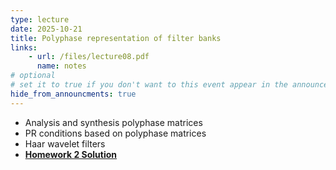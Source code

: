 ```yaml
---
type: lecture
date: 2025-10-21
title: Polyphase representation of filter banks
links:
    - url: /files/lecture08.pdf
      name: notes
# optional
# set it to true if you don't want to this event appear in the announcements section
hide_from_announcments: true
---
```

- Analysis and synthesis polyphase matrices
- PR conditions based on polyphase matrices
- Haar wavelet filters
- [**Homework 2 Solution**](https://canvas.ucsd.edu/courses/68562/files?preview=16280530)

